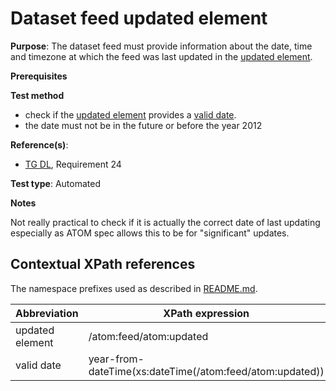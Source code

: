 # Dataset feed updated element

**Purpose**: The dataset feed must provide information about the date, time and timezone at which the feed was last updated in the [updated element](#updatedelement).

**Prerequisites**

**Test method**

* check if the [updated element](#updatedelement) provides a [valid date](#validdate).
* the date must not be in the future or before the year 2012

**Reference(s)**:

* [TG DL](./README#ref_TG_DL), Requirement 24

**Test type**: Automated

**Notes**

Not really practical to check if it is actually the correct date of last updating especially as ATOM spec allows this to be for "significant" updates.

## Contextual XPath references

The namespace prefixes used as described in [README.md](./README#namespaces).

Abbreviation                                               |  XPath expression
---------------------------------------------------------- | -------------------------------------------------------------------------
updated element <a name="updatedelement"></a> | /atom:feed/atom:updated
valid date <a name="validdate"></a> | year-from-dateTime(xs:dateTime(/atom:feed/atom:updated))

